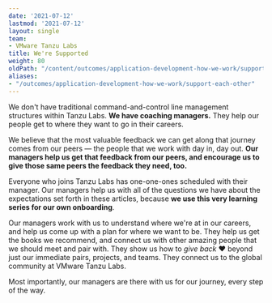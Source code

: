 ```yaml
---
date: '2021-07-12'
lastmod: '2021-07-12'
layout: single
team:
- VMware Tanzu Labs
title: We're Supported
weight: 80
oldPath: "/content/outcomes/application-development-how-we-work/support-each-other.md"
aliases:
- "/outcomes/application-development-how-we-work/support-each-other"
---
```


We don't have traditional command-and-control line management structures within Tanzu Labs. **We have coaching managers.** They help our people get to where they want to go in their careers. 

We believe that the most valuable feedback we can get along that journey comes from our peers — the people that we work with day in, day out. **Our managers help us get that feedback from our peers, and encourage us to give those same peers the feedback they need, too.**

Everyone who joins Tanzu Labs has one-one-ones scheduled with their manager. Our managers help us with all of the questions we have about the expectations set forth in these articles, because **we use this very learning series for our own onboarding**. 

Our managers work with us to understand where we're at in our careers, and help us come up with a plan for where we want to be. They help us get the books we recommend, and connect us with other amazing people that we should meet and pair with. They show us how to _give back_ ❤️ beyond just our immediate pairs, projects, and teams. They connect us to the global community at VMware Tanzu Labs.  

Most importantly, our managers are there with us for our journey, every step of the way.